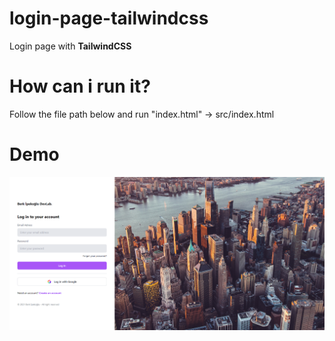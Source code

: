 # login-page-tailwindcss
Login page with <b>TailwindCSS</b>

# How can i run it?
Follow the file path below and run "index.html"
-> src/index.html

# Demo
<img src="./demo.png" />
